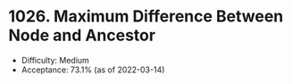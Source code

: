 # 1026. Maximum Difference Between Node and Ancestor
- Difficulty: Medium
- Acceptance: 73.1% (as of 2022-03-14)

